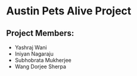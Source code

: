# Austin Pets Alive Project

## Project Members:
- Yashraj Wani
- Iniyan Nagaraju
- Subhobrata Mukherjee
- Wang Dorjee Sherpa
